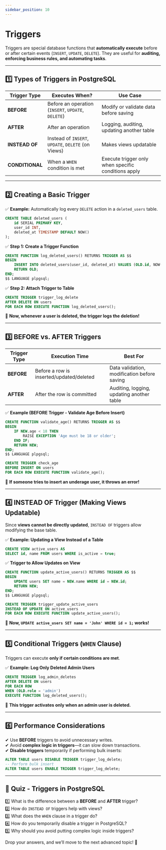 ```yaml
---
sidebar_position: 10
---
```

# Triggers
Triggers are special database functions that **automatically execute** before or after certain events (`INSERT`, `UPDATE`, `DELETE`). They are useful for **auditing, enforcing business rules, and automating tasks**.  

---

## **1️⃣ Types of Triggers in PostgreSQL**  

| Trigger Type | Executes When? | Use Case |
|-------------|---------------|----------|
| **BEFORE**  | Before an operation (`INSERT`, `UPDATE`, `DELETE`) | Modify or validate data before saving |
| **AFTER**   | After an operation | Logging, auditing, updating another table |
| **INSTEAD OF** | Instead of `INSERT`, `UPDATE`, `DELETE` (on Views) | Makes views updatable |
| **CONDITIONAL** | When a `WHEN` condition is met | Execute trigger only when specific conditions apply |

---

## **2️⃣ Creating a Basic Trigger**  

✅ **Example:** Automatically log every `DELETE` action in a `deleted_users` table.  

```sql
CREATE TABLE deleted_users (
    id SERIAL PRIMARY KEY,
    user_id INT,
    deleted_at TIMESTAMP DEFAULT NOW()
);
```

✅ **Step 1: Create a Trigger Function**  
```sql
CREATE FUNCTION log_deleted_users() RETURNS TRIGGER AS $$
BEGIN
    INSERT INTO deleted_users(user_id, deleted_at) VALUES (OLD.id, NOW());
    RETURN OLD;
END;
$$ LANGUAGE plpgsql;
```

✅ **Step 2: Attach Trigger to Table**  
```sql
CREATE TRIGGER trigger_log_delete
AFTER DELETE ON users
FOR EACH ROW EXECUTE FUNCTION log_deleted_users();
```

🚀 **Now, whenever a user is deleted, the trigger logs the deletion!**  

---

## **3️⃣ BEFORE vs. AFTER Triggers**  

| Trigger Type | Execution Time | Best For |
|-------------|---------------|----------|
| **BEFORE**  | Before a row is inserted/updated/deleted | Data validation, modification before saving |
| **AFTER**   | After the row is committed | Auditing, logging, updating another table |

✅ **Example (BEFORE Trigger - Validate Age Before Insert)**  
```sql
CREATE FUNCTION validate_age() RETURNS TRIGGER AS $$
BEGIN
    IF NEW.age < 18 THEN
        RAISE EXCEPTION 'Age must be 18 or older';
    END IF;
    RETURN NEW;
END;
$$ LANGUAGE plpgsql;

CREATE TRIGGER check_age
BEFORE INSERT ON users
FOR EACH ROW EXECUTE FUNCTION validate_age();
```
🚀 **If someone tries to insert an underage user, it throws an error!**  

---

## **4️⃣ INSTEAD OF Trigger (Making Views Updatable)**  
Since **views cannot be directly updated**, `INSTEAD OF` triggers allow modifying the base table.  

✅ **Example: Updating a View Instead of a Table**  
```sql
CREATE VIEW active_users AS 
SELECT id, name FROM users WHERE is_active = true;
```

✅ **Trigger to Allow Updates on View**  
```sql
CREATE FUNCTION update_active_users() RETURNS TRIGGER AS $$
BEGIN
    UPDATE users SET name = NEW.name WHERE id = NEW.id;
    RETURN NEW;
END;
$$ LANGUAGE plpgsql;

CREATE TRIGGER trigger_update_active_users
INSTEAD OF UPDATE ON active_users
FOR EACH ROW EXECUTE FUNCTION update_active_users();
```
🚀 **Now, `UPDATE active_users SET name = 'John' WHERE id = 1;` works!**  

---

## **5️⃣ Conditional Triggers (`WHEN` Clause)**  
Triggers can execute **only if certain conditions are met**.  

✅ **Example: Log Only Deleted Admin Users**  
```sql
CREATE TRIGGER log_admin_deletes
AFTER DELETE ON users
FOR EACH ROW 
WHEN (OLD.role = 'admin')
EXECUTE FUNCTION log_deleted_users();
```
🚀 **This trigger activates only when an admin user is deleted.**  

---

## **6️⃣ Performance Considerations**
✔ Use **BEFORE** triggers to avoid unnecessary writes.  
✔ Avoid **complex logic in triggers**—it can slow down transactions.  
✔ **Disable triggers** temporarily if performing bulk inserts:  
```sql
ALTER TABLE users DISABLE TRIGGER trigger_log_delete;
-- Perform bulk insert
ALTER TABLE users ENABLE TRIGGER trigger_log_delete;
```

---

## **📝 Quiz - Triggers in PostgreSQL**
1️⃣ What is the difference between a **BEFORE** and **AFTER** trigger?  
2️⃣ How do `INSTEAD OF` triggers help with views?  
3️⃣ What does the `WHEN` clause in a trigger do?  
4️⃣ How do you temporarily disable a trigger in PostgreSQL?  
5️⃣ Why should you avoid putting complex logic inside triggers?  

Drop your answers, and we’ll move to the next advanced topic! 🚀